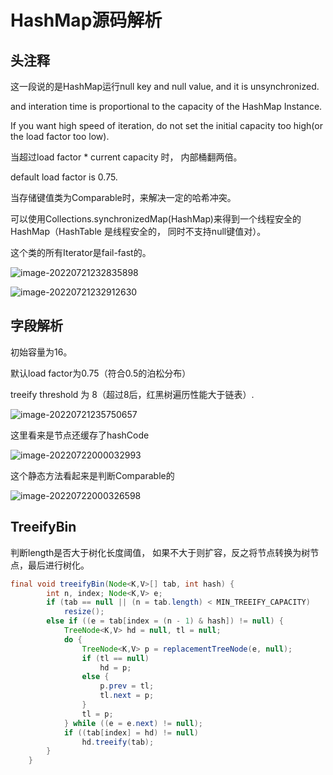 # HashMap源码解析

## 头注释

这一段说的是HashMap运行null key and null value, and it is unsynchronized.

and interation time is proportional to the capacity of the HashMap Instance.

If you want high speed of iteration, do not set the initial capacity too high(or the load factor too low).

当超过load factor * current capacity 时， 内部桶翻两倍。

default load factor is 0.75.

当存储键值类为Comparable时，来解决一定的哈希冲突。

可以使用Collections.synchronizedMap(HashMap)来得到一个线程安全的HashMap（HashTable 是线程安全的， 同时不支持null键值对）。

这个类的所有Iterator是fail-fast的。

![image-20220721232835898](https://s2.loli.net/2022/07/21/qLINg7nmadTPSfw.png)

![image-20220721232912630](https://s2.loli.net/2022/07/21/QKc9LWj7kqAHCUn.png)

## 字段解析

初始容量为16。

默认load factor为0.75（符合0.5的泊松分布）

treeify threshold 为 8（超过8后，红黑树遍历性能大于链表）.

![image-20220721235750657](https://s2.loli.net/2022/07/21/NxYfUmAiGRO4Try.png)

这里看来是节点还缓存了hashCode

![image-20220722000032993](https://s2.loli.net/2022/07/22/nAUgxlfWi6ysFT3.png)

这个静态方法看起来是判断Comparable的

![image-20220722000326598](C:\Users\Yuki\AppData\Roaming\Typora\typora-user-images\image-20220722000326598.png)

## TreeifyBin

判断length是否大于树化长度阈值， 如果不大于则扩容，反之将节点转换为树节点，最后进行树化。

```java
final void treeifyBin(Node<K,V>[] tab, int hash) {
        int n, index; Node<K,V> e;
        if (tab == null || (n = tab.length) < MIN_TREEIFY_CAPACITY)
            resize();
        else if ((e = tab[index = (n - 1) & hash]) != null) {
            TreeNode<K,V> hd = null, tl = null;
            do {
                TreeNode<K,V> p = replacementTreeNode(e, null);
                if (tl == null)
                    hd = p;
                else {
                    p.prev = tl;
                    tl.next = p;
                }
                tl = p;
            } while ((e = e.next) != null);
            if ((tab[index] = hd) != null)
                hd.treeify(tab);
        }
    }
```

